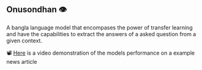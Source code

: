 ## Onusondhan 👁️

A bangla language model that encompases the power of transfer learning 
and have the capabilities to extract the answers of a asked question
from a given context.

📽 [Here](https://drive.google.com/file/d/1YRIIo8FQinL7pa5IeOd87ZD7CUKX2G_K/view?usp=share_link) is a video demonstration of the models performance on a example news article
